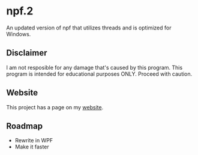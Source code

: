 # npf.2
An updated version of npf that utilizes threads and is optimized for Windows.
## Disclaimer
I am not resposible for any damage that's caused by this program. This program is intended for educational purposes ONLY. Proceed with caution.
## Website
This project has a page on my [website](https://jack-debug.github.io/npf2/).
## Roadmap
- Rewrite in WPF
- Make it faster
